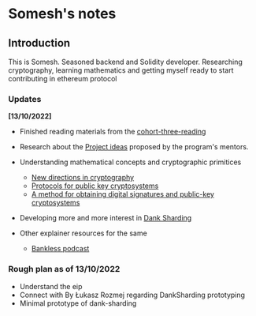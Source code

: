 # Somesh's notes

## Introduction

This is Somesh. Seasoned backend and Solidity developer. Researching cryptography, learning mathematics and getting myself ready to start contributing in ethereum protocol


### Updates


**[13/10/2022]**
- Finished reading materials from the [cohort-three-reading](https://github.com/eth-protocol-fellows/cohort-three/blob/master/program-guide/reading.md)
- Research about the [Project ideas](https://github.com/eth-protocol-fellows/cohort-three/blob/master/projects/project-ideas.md) proposed by the program's mentors.
- Understanding mathematical concepts and cryptographic primitices
    - [New directions in cryptography](https://ee.stanford.edu/~hellman/publications/24.pdf)
    - [Protocols for public key cryptosystems](http://www.merkle.com/papers/Protocols.pdf)
    - [A method for obtaining digital signatures and public-key cryptosystems](https://citeseerx.ist.psu.edu/viewdoc/download;jsessionid=856E21BC2F75800D37FD611032C30B9C?doi=10.1.1.40.5588&rep=rep1&type=pdf)
- Developing more and more interest in [Dank Sharding](https://eips.ethereum.org/EIPS/eip-4844)

- Other explainer resources for the same
    - [Bankless podcast](https://www.youtube.com/watch?v=N5p0TB77flM&t=613s)


### Rough plan as of 13/10/2022
- Understand the eip
- Connect with By Łukasz Rozmej regarding DankSharding prototyping
- Minimal prototype of dank-sharding
